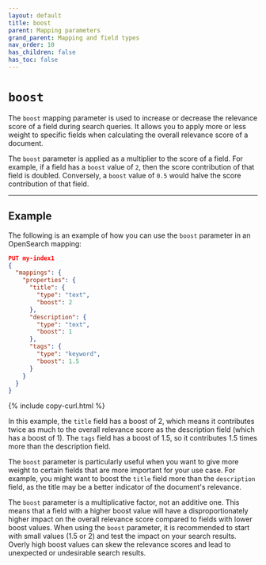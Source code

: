 ```yaml
---
layout: default
title: boost
parent: Mapping parameters
grand_parent: Mapping and field types
nav_order: 10
has_children: false
has_toc: false
---
```


# `boost` 

The `boost` mapping parameter is used to increase or decrease the relevance score of a field during search queries. It allows you to apply more or less weight to specific fields when calculating the overall relevance score of a document.

The `boost` parameter is applied as a multiplier to the score of a field. For example, if a field has a `boost` value of `2`, then the score contribution of that field is doubled. Conversely, a `boost` value of `0.5` would halve the score contribution of that field.

-----------

## Example

The following is an example of how you can use the `boost` parameter in an OpenSearch mapping:

```json
PUT my-index1
{
  "mappings": {
    "properties": {
      "title": {
        "type": "text",
        "boost": 2
      },
      "description": {
        "type": "text",
        "boost": 1
      },
      "tags": {
        "type": "keyword",
        "boost": 1.5
      }
    }
  }
}
```
{% include copy-curl.html %}

In this example, the `title` field has a boost of 2, which means it contributes twice as much to the overall relevance score as the description field (which has a boost of 1). The `tags` field has a boost of 1.5, so it contributes 1.5 times more than the description field.

The `boost` parameter is particularly useful when you want to give more weight to certain fields that are more important for your use case. For example, you might want to boost the `title` field more than the `description` field, as the title may be a better indicator of the document's relevance.

The `boost` parameter is a multiplicative factor, not an additive one. This means that a field with a higher boost value will have a disproportionately higher impact on the overall relevance score compared to fields with lower boost values. When using the `boost` parameter, it is recommended to start with small values (1.5 or 2) and test the impact on your search results. Overly high boost values can skew the relevance scores and lead to unexpected or undesirable search results.

